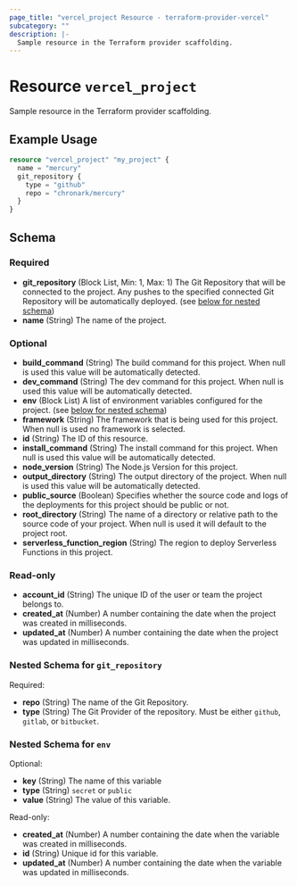 ```yaml
---
page_title: "vercel_project Resource - terraform-provider-vercel"
subcategory: ""
description: |-
  Sample resource in the Terraform provider scaffolding.
---
```


# Resource `vercel_project`

Sample resource in the Terraform provider scaffolding.

## Example Usage

```terraform
resource "vercel_project" "my_project" {
  name = "mercury"
  git_repository {
    type = "github"
    repo = "chronark/mercury"
  }
}
```

## Schema

### Required

- **git_repository** (Block List, Min: 1, Max: 1) The Git Repository that will be connected to the project. Any pushes to the specified connected Git Repository will be automatically deployed. (see [below for nested schema](#nestedblock--git_repository))
- **name** (String) The name of the project.

### Optional

- **build_command** (String) The build command for this project. When null is used this value will be automatically detected.
- **dev_command** (String) The dev command for this project. When null is used this value will be automatically detected.
- **env** (Block List) A list of environment variables configured for the project. (see [below for nested schema](#nestedblock--env))
- **framework** (String) The framework that is being used for this project. When null is used no framework is selected.
- **id** (String) The ID of this resource.
- **install_command** (String) The install command for this project. When null is used this value will be automatically detected.
- **node_version** (String) The Node.js Version for this project.
- **output_directory** (String) The output directory of the project. When null is used this value will be automatically detected.
- **public_source** (Boolean) Specifies whether the source code and logs of the deployments for this project should be public or not.
- **root_directory** (String) The name of a directory or relative path to the source code of your project. When null is used it will default to the project root.
- **serverless_function_region** (String) The region to deploy Serverless Functions in this project.

### Read-only

- **account_id** (String) The unique ID of the user or team the project belongs to.
- **created_at** (Number) A number containing the date when the project was created in milliseconds.
- **updated_at** (Number) A number containing the date when the project was updated in milliseconds.

<a id="nestedblock--git_repository"></a>
### Nested Schema for `git_repository`

Required:

- **repo** (String) The name of the Git Repository.
- **type** (String) The Git Provider of the repository. Must be either `github`, `gitlab`, or `bitbucket`.


<a id="nestedblock--env"></a>
### Nested Schema for `env`

Optional:

- **key** (String) The name of this variable
- **type** (String) `secret` or `public`
- **value** (String) The value of this variable.

Read-only:

- **created_at** (Number) A number containing the date when the variable was created in milliseconds.
- **id** (String) Unique id for this variable.
- **updated_at** (Number) A number containing the date when the variable was updated in milliseconds.


